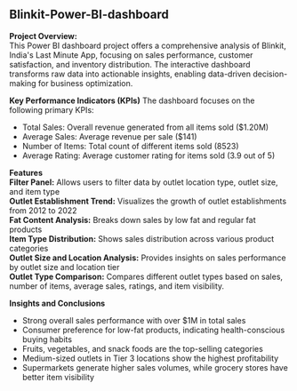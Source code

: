 ## Blinkit-Power-BI-dashboard
**Project Overview:**    
This Power BI dashboard project offers a comprehensive analysis of Blinkit, India's Last Minute App, focusing on sales performance, customer satisfaction, and inventory distribution. The interactive dashboard transforms raw data into actionable insights, enabling data-driven decision-making for business optimization.  

**Key Performance Indicators (KPIs)**
The dashboard focuses on the following primary KPIs:   
+ Total Sales: Overall revenue generated from all items sold ($1.20M)     
+ Average Sales: Average revenue per sale ($141)   
+ Number of Items: Total count of different items sold (8523)   
+ Average Rating: Average customer rating for items sold (3.9 out of 5)   

**Features**  
**Filter Panel:** Allows users to filter data by outlet location type, outlet size, and item type   
**Outlet Establishment Trend:** Visualizes the growth of outlet establishments from 2012 to 2022    
**Fat Content Analysis:** Breaks down sales by low fat and regular fat products    
**Item Type Distribution:** Shows sales distribution across various product categories   
**Outlet Size and Location Analysis:** Provides insights on sales performance by outlet size and location tier   
**Outlet Type Comparison:** Compares different outlet types based on sales, number of items, average sales, ratings, and item visibility.   

**Insights and Conclusions**   
+ Strong overall sales performance with over $1M in total sales   
+ Consumer preference for low-fat products, indicating health-conscious buying habits   
+ Fruits, vegetables, and snack foods are the top-selling categories  
+ Medium-sized outlets in Tier 3 locations show the highest profitability   
+ Supermarkets generate higher sales volumes, while grocery stores have better item visibility

